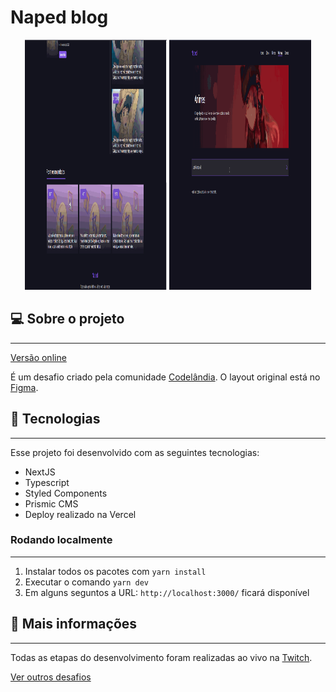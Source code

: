 # Naped blog

<div align="center">
  <img
    width="45%"
    height="400"
    alt="Homepage do projeto"
    title="Home do blog"
    src="./public/imgs/home-to-post.gif"
  />
  <img
    width="45%"
    height="400"
    alt="Página de busca"
    title="Buscando posts"
    src="./public/imgs/search-post.gif"
  />
</div>

## 💻 Sobre o projeto

---

<a href="https://naped-blog.vercel.app/" target="_blank">Versão online</a>

É um desafio criado pela comunidade [Codelândia](https://discord.gg/wNCWTVuxyz). O layout original está no [Figma](https://www.figma.com/file/Yb9IBH56g7T1hdIyZ3BMNO/Desafios---Codel%C3%A2ndia?node-id=15409%3A2).

## 🚀 Tecnologias

---

Esse projeto foi desenvolvido com as seguintes tecnologias:

- NextJS
- Typescript
- Styled Components
- Prismic CMS
- Deploy realizado na Vercel

### Rodando localmente

---

1. Instalar todos os pacotes com `yarn install`
2. Executar o comando `yarn dev`
3. Em alguns seguntos a URL: `http://localhost:3000/` ficará disponível

## 🔖 Mais informações

---

Todas as etapas do desenvolvimento foram realizadas ao vivo na <a href="https://twitch.tv/devlucaslopes" target="_blank">Twitch</a>.

[Ver outros desafios](https://github.com/devlucaslopes/all-frontend-challenges)
